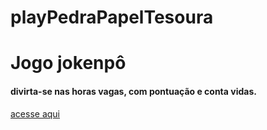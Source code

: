# playPedraPapelTesoura

# Jogo jokenpô 

#### divirta-se nas horas vagas, com pontuação e conta vidas. 

[acesse aqui](play-pedra-papel-tesoura.netlify.app)
